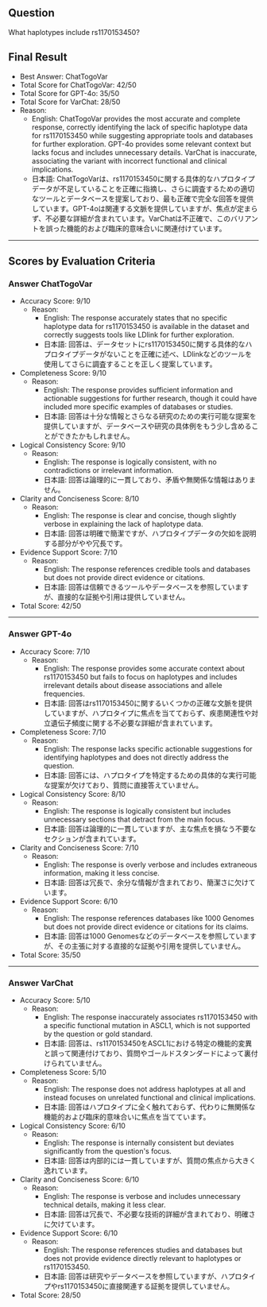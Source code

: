 ## Question

What haplotypes include rs1170153450?

## Final Result

- Best Answer: ChatTogoVar
- Total Score for ChatTogoVar: 42/50
- Total Score for GPT-4o: 35/50
- Total Score for VarChat: 28/50
- Reason:
  - English: ChatTogoVar provides the most accurate and complete response, correctly identifying the lack of specific haplotype data for rs1170153450 while suggesting appropriate tools and databases for further exploration. GPT-4o provides some relevant context but lacks focus and includes unnecessary details. VarChat is inaccurate, associating the variant with incorrect functional and clinical implications.
  - 日本語: ChatTogoVarは、rs1170153450に関する具体的なハプロタイプデータが不足していることを正確に指摘し、さらに調査するための適切なツールとデータベースを提案しており、最も正確で完全な回答を提供しています。GPT-4oは関連する文脈を提供していますが、焦点が定まらず、不必要な詳細が含まれています。VarChatは不正確で、このバリアントを誤った機能的および臨床的意味合いに関連付けています。

---

## Scores by Evaluation Criteria

### Answer ChatTogoVar
- Accuracy Score: 9/10
  - Reason: 
    - English: The response accurately states that no specific haplotype data for rs1170153450 is available in the dataset and correctly suggests tools like LDlink for further exploration.
    - 日本語: 回答は、データセットにrs1170153450に関する具体的なハプロタイプデータがないことを正確に述べ、LDlinkなどのツールを使用してさらに調査することを正しく提案しています。
- Completeness Score: 9/10
  - Reason: 
    - English: The response provides sufficient information and actionable suggestions for further research, though it could have included more specific examples of databases or studies.
    - 日本語: 回答は十分な情報とさらなる研究のための実行可能な提案を提供していますが、データベースや研究の具体例をもう少し含めることができたかもしれません。
- Logical Consistency Score: 9/10
  - Reason: 
    - English: The response is logically consistent, with no contradictions or irrelevant information.
    - 日本語: 回答は論理的に一貫しており、矛盾や無関係な情報はありません。
- Clarity and Conciseness Score: 8/10
  - Reason: 
    - English: The response is clear and concise, though slightly verbose in explaining the lack of haplotype data.
    - 日本語: 回答は明確で簡潔ですが、ハプロタイプデータの欠如を説明する部分がやや冗長です。
- Evidence Support Score: 7/10
  - Reason: 
    - English: The response references credible tools and databases but does not provide direct evidence or citations.
    - 日本語: 回答は信頼できるツールやデータベースを参照していますが、直接的な証拠や引用は提供していません。
- Total Score: 42/50

---

### Answer GPT-4o
- Accuracy Score: 7/10
  - Reason: 
    - English: The response provides some accurate context about rs1170153450 but fails to focus on haplotypes and includes irrelevant details about disease associations and allele frequencies.
    - 日本語: 回答はrs1170153450に関するいくつかの正確な文脈を提供していますが、ハプロタイプに焦点を当てておらず、疾患関連性や対立遺伝子頻度に関する不必要な詳細が含まれています。
- Completeness Score: 7/10
  - Reason: 
    - English: The response lacks specific actionable suggestions for identifying haplotypes and does not directly address the question.
    - 日本語: 回答には、ハプロタイプを特定するための具体的な実行可能な提案が欠けており、質問に直接答えていません。
- Logical Consistency Score: 8/10
  - Reason: 
    - English: The response is logically consistent but includes unnecessary sections that detract from the main focus.
    - 日本語: 回答は論理的に一貫していますが、主な焦点を損なう不要なセクションが含まれています。
- Clarity and Conciseness Score: 7/10
  - Reason: 
    - English: The response is overly verbose and includes extraneous information, making it less concise.
    - 日本語: 回答は冗長で、余分な情報が含まれており、簡潔さに欠けています。
- Evidence Support Score: 6/10
  - Reason: 
    - English: The response references databases like 1000 Genomes but does not provide direct evidence or citations for its claims.
    - 日本語: 回答は1000 Genomesなどのデータベースを参照していますが、その主張に対する直接的な証拠や引用を提供していません。
- Total Score: 35/50

---

### Answer VarChat
- Accuracy Score: 5/10
  - Reason: 
    - English: The response inaccurately associates rs1170153450 with a specific functional mutation in ASCL1, which is not supported by the question or gold standard.
    - 日本語: 回答は、rs1170153450をASCL1における特定の機能的変異と誤って関連付けており、質問やゴールドスタンダードによって裏付けられていません。
- Completeness Score: 5/10
  - Reason: 
    - English: The response does not address haplotypes at all and instead focuses on unrelated functional and clinical implications.
    - 日本語: 回答はハプロタイプに全く触れておらず、代わりに無関係な機能的および臨床的意味合いに焦点を当てています。
- Logical Consistency Score: 6/10
  - Reason: 
    - English: The response is internally consistent but deviates significantly from the question's focus.
    - 日本語: 回答は内部的には一貫していますが、質問の焦点から大きく逸れています。
- Clarity and Conciseness Score: 6/10
  - Reason: 
    - English: The response is verbose and includes unnecessary technical details, making it less clear.
    - 日本語: 回答は冗長で、不必要な技術的詳細が含まれており、明確さに欠けています。
- Evidence Support Score: 6/10
  - Reason: 
    - English: The response references studies and databases but does not provide evidence directly relevant to haplotypes or rs1170153450.
    - 日本語: 回答は研究やデータベースを参照していますが、ハプロタイプやrs1170153450に直接関連する証拠を提供していません。
- Total Score: 28/50